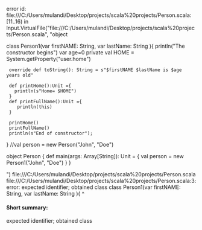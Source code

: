 error id: file:///C:/Users/mulandi/Desktop/projects/scala%20projects/Person.scala:[11..16) in Input.VirtualFile("file:///C:/Users/mulandi/Desktop/projects/scala%20projects/Person.scala", "object 

class Person1(var firstNAME: String, var lastName: String ){
    println("The constructor begins")
     var age=0
     private val HOME = System.getProperty("user.home")

     override def toString(): String = s"$firstNAME $lastName is $age years old"

     def printHome():Unit ={
       println(s"Home= $HOME")
     } 
     def printFullName():Unit ={
        println(this)
     } 

     printHome()
     printFullName()
     println(s"End of constructor");
}
//val person = new Person("John", "Doe")

object Person {
    def main(args: Array[String]): Unit = {
        val person = new Person1("John", "Doe")
    }
}

")
file:///C:/Users/mulandi/Desktop/projects/scala%20projects/Person.scala
file:///C:/Users/mulandi/Desktop/projects/scala%20projects/Person.scala:3: error: expected identifier; obtained class
class Person1(var firstNAME: String, var lastName: String ){
^
#### Short summary: 

expected identifier; obtained class